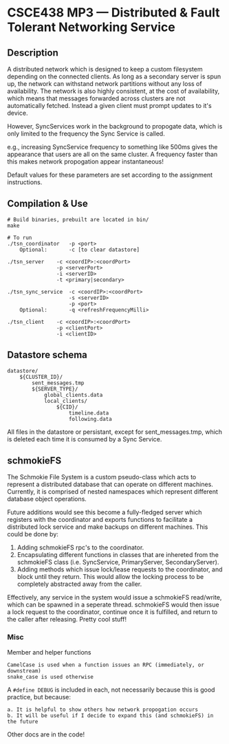 # CSCE438 MP3 — Distributed & Fault Tolerant Networking Service
## Description
A distributed network which is designed to keep a custom filesystem depending on the connected clients. As long as a secondary server is spun up, the network can withstand network partitions without any loss of availability. The network is also highly consistent, at the cost of availability, which means that messages forwarded across clusters are not automatically fetched. Instead a given client must prompt updates to it's device.

However, SyncServices work in the background to propogate data, which is only limited to the frequency the Sync Service is called.

e.g., increasing SyncService frequency to something like 500ms gives the appearance that users are all on the same cluster. A frequency faster than this makes network propogation appear instantaneous!

Default values for these parameters are set according to the assignment instructions.


## Compilation & Use

    # Build binaries, prebuilt are located in bin/
    make

    # To run
    ./tsn_coordinator   -p <port>
        Optional:       -c [to clear datastore]

    ./tsn_server    -c <coordIP>:<coordPort>
                    -p <serverPort>
                    -i <serverID>
                    -t <primary|secondary>

    ./tsn_sync_service  -c <coordIP>:<coordPort>
                        -s <serverID>
                        -p <port>
        Optional:       -q <refreshFrequencyMilli>

    ./tsn_client    -c <coordIP>:<coordPort>
                    -p <clientPort>
                    -i <clientID>
    



## Datastore schema
    datastore/
        ${CLUSTER_ID}/
            sent_messages.tmp
            ${SERVER_TYPE}/
                global_clients.data
                local_clients/
                    ${CID}/
                        timeline.data
                        following.data

All files in the datastore or persistant, except for sent_messages.tmp, which is deleted each time it is consumed by a Sync Service.

## schmokieFS
The Schmokie File System is a custom pseudo-class which acts to represent a distributed database that can operate on different machines. Currently, it is comprised of nested namespaces which represent different database object operations.

Future additions would see this become a fully-fledged server which registers with the coordinator and exports functions to facilitate a distributed lock service and make backups on different machines. This could be done by:
    
1. Adding schmokieFS rpc's to the coordinator.
2. Encapsulating different functions in classes that are inhereted from the schmokieFS class (i.e. SyncService, PrimaryServer, SecondaryServer).
3. Adding methods which issue lock/lease requests to the coordinator, and block until they return. This would allow the locking process to be completely abstracted away from the caller.

Effectively, any service in the system would issue a schmokieFS read/write, which can be spawned in a seperate thread. schmokieFS would then issue a lock request to the coordinator, continue once it is fulfilled, and return to the caller after releasing. Pretty cool stuff!


### Misc

Member and helper functions

    CamelCase is used when a function issues an RPC (immediately, or downstream)
    snake_case is used otherwise

A `#define DEBUG` is included in each, not necessarily because this is good practice, but because:
    
    a. It is helpful to show others how network propogation occurs
    b. It will be useful if I decide to expand this (and schmokieFS) in the future

Other docs are in the code!
